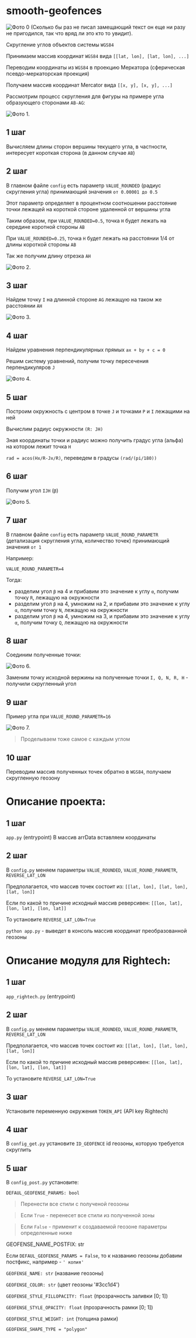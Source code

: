 # smooth-geofences

![Фото 0 (Сколько бы раз не писал замещающий текст он еще ни разу не пригодился, так что вряд ли это кто то увидит).](/assets/images/0.jpg)

Скругление углов объектов системы `WGS84`

Принимаем массив координат `WGS84` вида `[[lat, lon], [lat, lon], ...]`

Переводим координаты из `WGS84` в проекцию Меркатора (сферическая псевдо-меркаторская проекция)

Получаем массив координат Mercator вида `[[x, y], [x, y], ...]`

Рассмотрим процесс скругления для фигуры на примере угла образующего сторонами `AB-AG`:

![Фото 1.](/assets/images/1.jpg)

## 1 шаг
Вычисляем длины сторон вершины текущего угла, в частности, интересует короткая сторона (в данном случае `AB`)

## 2 шаг
В главном файле `config` есть параметр `VALUE_ROUNDED` (радиус скругления угла) принимающий значения `от 0.00001 до 0.5`

Этот параметр определяет в процентном соотношении расстояние точки лежащей на короткой стороне удаленной от вершины угла

Таким образом, при `VALUE_ROUNDED=0.5`, точка `H` будет лежать на середине коротной стороны `AB`

При `VALUE_ROUNDED=0.25`, точка `H` будет лежать на расстоянии 1/4 от длины короткой стороны `AB`

Так же получим длину отрезка `AH`

![Фото 2.](/assets/images/2.jpg)

## 3 шаг
Найдем точку `I` на длинной стороне `AG` лежащую на таком же расстоянии `AH`

![Фото 3.](/assets/images/3.jpg)
## 4 шаг
Найдем уравнения перпендикулярных прямых `ax + by + c = 0`

Решим систему уравнений, получим точку пересечения перпендикуляров `J`

![Фото 4.](/assets/images/4.jpg)

## 5 шаг
Построим окружность с центром в точке `J` и точками `Р` и `I` лежащими на ней

Вычислим радиус окружности `(R: JH)`

Зная координаты точки и радиус можно получить градус угла (альфа) на котором лежит точка `H`

`rad = acos(Hx/R-Jx/R)`, переведем в градусы `(rad/(pi/180))`

## 6 шаг
Получим угол `IJH` (`β`)

![Фото 5.](/assets/images/5.jpg)

## 7 шаг
В главном файле `config` есть параметр `VALUE_ROUND_PARAMETR` (детализация скругления угла, количество точек) принимающий значения `от 1`

Например:

`VALUE_ROUND_PARAMETR=4`

Тогда:
- разделим угол `β` на 4 и прибавим это значение к углу `α`, получим точку `R`, лежащую на окружности 
- разделим угол `β` на 4, умножим на 2, и прибавим это значение к углу `α`, получим точку `N`, лежащую на окружности
- разделим угол `β` на 4, умножим на 3, и прибавим это значение к углу `α`, получим точку `Q`, лежащую на окружности

## 8 шаг
Соединим полученные точки:

![Фото 6.](/assets/images/6.jpg)

Заменим точку исходной вержины на полученные точки `I, Q, N, R, H` - получили скругленный угол

## 9 шаг
Пример угла при `VALUE_ROUND_PARAMETR=16`

![Фото 7.](/assets/images/7.jpg)

> Проделываем тоже самое с каждым углом


## 10 шаг
Переводим массив полученных точек обратно в `WGS84`, получаем скругленную геозону


# Описание проекта:
## 1 шаг
`app.py` (entrypoint)
В массив arrData вставляем координаты
## 2 шаг
В `config.py` меняем параметры `VALUE_ROUNDED`, `VALUE_ROUND_PARAMETR`, `REVERSE_LAT_LON`

Предполагается, что массив точек состоит из: `[[lat, lon], [lat, lon], [lat, lon]]`

Если по какой то причине исходный массив реверсивен: `[[lon, lat], [lon, lat], [lon, lat]]`

То установите `REVERSE_LAT_LON=True`

`python app.py` - выведет в консоль массив координат преобразованной геозоны

# Описание модуля для Rightech:
## 1 шаг
`app_rightech.py` (entrypoint)

## 2 шаг
В `config.py` меняем параметры `VALUE_ROUNDED`, `VALUE_ROUND_PARAMETR`, `REVERSE_LAT_LON`

Предполагается, что массив точек состоит из: `[[lat, lon], [lat, lon], [lat, lon]]`

Если по какой то причине исходный массив реверсивен: `[[lon, lat], [lon, lat], [lon, lat]]`

То установите `REVERSE_LAT_LON=True`

## 3 шаг
Установите переменную окружения `TOKEN_API` (API key Rightech)

## 4 шаг
В `config_get.py` установите `ID_GEOFENCE` id геозоны, которую требуется скруглить

## 5 шаг
В `config_post.py` установите:

`DEFAUL_GEOFENSE_PARAMS: bool`
> Перенести все стили с полученой геозоны

> Если `True`  - перенесет все стили из полученной зоны

> Если `False` - применит к создаваемой геозоне параметры определенные ниже

GEOFENSE_NAME_POSTFIX: str

Если `DEFAUL_GEOFENSE_PARAMS = False`, то к названию геозоны добавим постфикс, например - `' копия'`

`GEOFENSE_NAME: str` (название геозоны)

`GEOFENSE_COLOR: str` (цвет геозоны '#3cc1d4')

`GEOFENSE_STYLE_FILLOPACITY: float` (прозрачность заливки [0; 1])

`GEOFENSE_STYLE_OPACITY: float` (прозрачность рамки [0; 1])

`GEOFENSE_STYLE_WEIGHT: int` (толщина рамки)

`GEOFENSE_SHAPE_TYPE = "polygon"`
